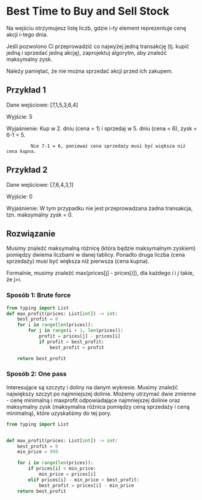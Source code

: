 #  Best Time to Buy and Sell Stock
Na wejściu otrzymujesz listę liczb, gdzie i-ty element reprezentuje cenę akcji i-tego dnia.

Jeśli pozwolono Ci przeprowadzić co najwyżej jedną transakcję (tj. kupić jedną i sprzedać jedną akcję), zaprojektuj algorytm, aby znaleźć maksymalny zysk.

Należy pamiętać, że nie można sprzedać akcji przed ich zakupem.

## Przykład 1
Dane wejściowe: [7,1,5,3,6,4]

Wyjście: 5

Wyjaśnienie: Kup w 2. dniu (cena = 1) i sprzedaj w 5. dniu (cena = 6), zysk = 6-1 = 5.

             Nie 7-1 = 6, ponieważ cena sprzedaży musi być większa niż cena kupna.
             

## Przykład 2
Dane wejściowe: [7,6,4,3,1]

Wyjście: 0

Wyjaśnienie: W tym przypadku nie jest przeprowadzana żadna transakcja, tzn. maksymalny zysk = 0.


## Rozwiązanie
Musimy znaleźć maksymalną różnicę (która będzie maksymalnym zyskiem) pomiędzy dwiema liczbami w danej tablicy. Ponadto druga liczba (cena sprzedaży) musi być większa niż pierwsza (cena kupna).

Formalnie, musimy znaleźć max(prices[j] - prices[i]), dla każdego *i* i *j* takie, że j>i.


### Sposób 1: Brute force
```python
from typing import List
def max_profit(prices: List[int]) -> int:
    best_profit = 0
    for i in range(len(prices)):
        for j in range(i + 1, len(prices)):
            profit = prices[j] - prices[i]
            if profit > best_profit:
                best_profit = profit

    return best_profit
```


### Sposób 2: One pass
Interesujące są szczyty i doliny na danym wykresie. Musimy znaleźć największy szczyt po najmniejszej dolinie. Możemy utrzymać dwie zmienne - cenę minimalną i maxprofit odpowiadające najmniejszej dolinie oraz maksymalny zysk (maksymalna różnica pomiędzy ceną sprzedaży i ceną minimalną), które uzyskaliśmy do tej pory.

```python
from typing import List


def max_profit(prices: List[int]) -> int:
    best_profit = 0
    min_price = 999

    for i in range(len(prices)):
        if prices[i] < min_price:
            min_price = prices[i]
        elif prices[i] - min_price > best_profit:
            best_profit = prices[i] - min_price
    return best_profit
```
